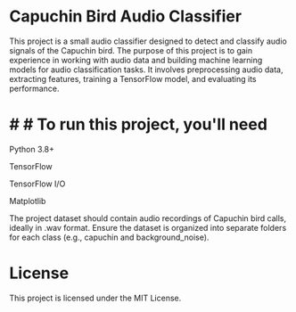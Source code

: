# Capuchin Bird Audio Classifier

This project is a small audio classifier designed to detect and classify audio signals of the Capuchin bird. The purpose of this project is to gain experience in working with audio data and building machine learning models for audio classification tasks. It involves preprocessing audio data, extracting features, training a TensorFlow model, and evaluating its performance.




# # # To run this project, you'll need 

Python 3.8+

TensorFlow

TensorFlow I/O

Matplotlib



The project dataset should contain audio recordings of Capuchin bird calls, ideally in .wav format. Ensure the dataset is organized into separate folders for each class (e.g., capuchin and background_noise).



# License

This project is licensed under the MIT License.


